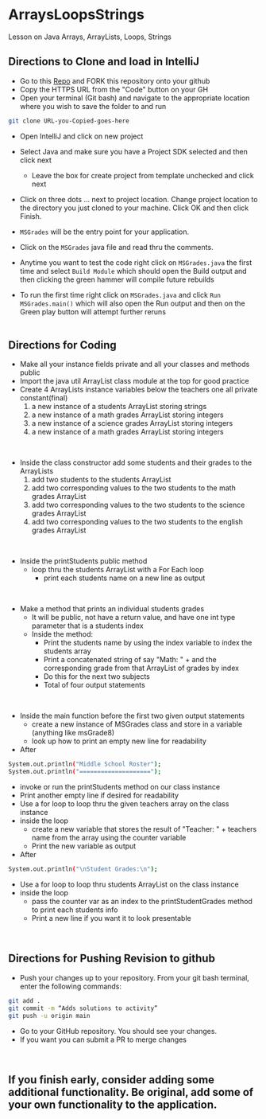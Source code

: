 # ArraysLoopsStrings
Lesson on Java Arrays, ArrayLists, Loops, Strings
## Directions to Clone and load in IntelliJ

- Go to this [Repo](https://github.com/ocskier/arrays-loops-strings-debrief.git) and FORK this repository onto your github
- Copy the HTTPS URL from the "Code" button on your GH
- Open your terminal (Git bash) and navigate to the appropriate location where you wish to save the folder to and run 
```bash 
git clone URL-you-Copied-goes-here
```

- Open IntelliJ and click on new project
- Select Java and make sure you have a Project SDK selected and then click next
  - Leave the box for create project from template unchecked and click next
- Click on three dots ... next to project location. Change project location to the directory you just cloned to your machine. Click OK and then click Finish.

- `MSGrades` will be the entry point for your application.
- Click on the `MSGrades` java file and read thru the comments.
- Anytime you want to test the code right click on `MSGrades.java` the first time and 
  select `Build Module` which should open the Build output and then clicking the green
  hammer will compile future rebuilds
- To run the first time right click on `MSGrades.java` and click `Run MSGrades.main()` 
  which will also open the Run output and then on the Green play button will attempt
  further reruns
<br><br>

## Directions for Coding
- Make all your instance fields private and all your classes and methods public 
- Import the java util ArrayList class module at the top for good practice
- Create 4 ArrayLists instance variables below the teachers one all private constant(final)
   1. a new instance of a students ArrayList storing strings
   2. a new instance of a math grades ArrayList storing integers
   3. a new instance of a science grades ArrayList storing integers
   4. a new instance of a math grades ArrayList storing integers
<br>

- Inside the class constructor add some students and their grades to the ArrayLists
   1. add two students to the students ArrayList
   2. add two corresponding values to the two students to the math grades ArrayList
   3. add two corresponding values to the two students to the science grades ArrayList
   4. add two corresponding values to the two students to the english grades ArrayList
<br>

- Inside the printStudents public method
   - loop thru the students ArrayList with a For Each loop
     - print each students name on a new line as output
<br>

- Make a method that prints an individual students grades
    - It will be public, not have a return value, and have one int type parameter 
      that is a students index
    - Inside the method:
        - Print the students name by using the index variable to index the students array
        - Print a concatenated string of say "Math: " + and the corresponding grade
          from that ArrayList of grades by index
        - Do this for the next two subjects
        - Total of four output statements
<br>

- Inside the main function before the first two given output statements
  - create a new instance of MSGrades class and store in a variable
    (anything like msGrade8)
  - look up how to print an empty new line for readability
- After
```bash
System.out.println("Middle School Roster");
System.out.println("====================");
```
- invoke or run the printStudents method on our class instance
- Print another empty line if desired for readability
- Use a for loop to loop thru the given teachers array on the class instance
- inside the loop
  - create a new variable that stores the result of "Teacher: " +
    teachers name from the array using the counter variable
  - Print the new variable as output
- After
```bash
System.out.println("\nStudent Grades:\n");
```
- Use a for loop to loop thru students ArrayList on the class instance
- inside the loop
  - pass the counter var as an index to the printStudentGrades method
    to print each students info
  - Print a new line if you want it to look presentable

<br>

## Directions for Pushing Revision to github
- Push your changes up to your repository. From your git bash terminal, enter the following commands:
```bash
git add .
git commit -m “Adds solutions to activity”
git push -u origin main
```
- Go to your GitHub repository. You should see your changes.
- If you want you can submit a PR to merge changes
<br>

## If you finish early, consider adding some additional functionality. Be original, add some of your own functionality to the application.

